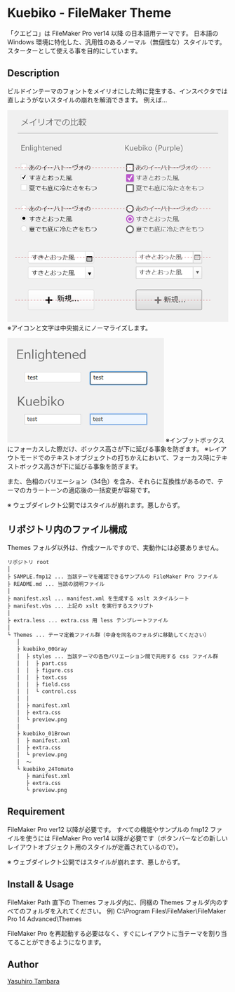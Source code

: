 Kuebiko - FileMaker Theme
====

「クエビコ」は FileMaker Pro ver14 以降 の日本語用テーマです。
日本語の Windows 環境に特化した、汎用性のあるノーマル（無個性な）スタイルです。
スターターとして使える事を目的にしています。



## Description

ビルドインテーマのフォントをメイリオにした時に発生する、インスペクタでは直しようがないスタイルの崩れを解消できます。
例えば...

![alt内容](images/compare.png)
※アイコンと文字は中央揃えにノーマライズします。

![alt内容](images/compareFocus.png)
※インプットボックスにフォーカスした際だけ、ボックス高さが下に延びる事象を防ぎます。
※レイアウトモードでのテキストオブジェクトの打ちかえにおいて、フォーカス時にテキストボックス高さが下に延びる事象を防ぎます。



また、色相のバリエーション（34色）を含み、それらに互換性があるので、テーマのカラートーンの適応後の一括変更が容易です。


※ ウェブダイレクト公開ではスタイルが崩れます。悪しからず。

## リポジトリ内のファイル構成

Themes フォルダ以外は、作成ツールですので、実動作には必要ありません。

```
リポジトリ root
│
├ SAMPLE.fmp12 ... 当該テーマを確認できるサンプルの FileMaker Pro ファイル
├ README.md ... 当該の説明ファイル
│
├ manifest.xsl ... manifest.xml を生成する xslt スタイルシート
├ manifest.vbs ... 上記の xslt を実行するスクリプト
│
├ extra.less ... extra.css 用 less テンプレートファイル
│
└ Themes ... テーマ定義ファイル群（中身を同名のフォルダに移動してください）
   │
   ├ kuebiko_00Gray
   │  ├ styles ... 当該テーマの各色バリエーション間で共用する css ファイル群
   │  │  ├ part.css
   │  │  ├ figure.css
   │  │  ├ text.css
   │  │  ├ field.css
   │  │  └ control.css
   │  │
   │  ├ manifest.xml
   │  ├ extra.css
   │  └ preview.png
   │
   ├ kuebiko_01Brown
   │  ├ manifest.xml
   │  ├ extra.css
   │  └ preview.png
   │  ～
   └ kuebiko_24Tomato
      ├ manifest.xml
      ├ extra.css
      └ preview.png
```



## Requirement
FileMaker Pro ver12 以降が必要です。
すべての機能やサンプルの fmp12 ファイルを使うには FileMaker Pro ver14 以降が必要です（ボタンバーなどの新しいレイアウトオブジェクト用のスタイルが定義されているので）。

※ ウェブダイレクト公開ではスタイルが崩れます、悪しからず。




## Install & Usage
FileMaker Path 直下の Themes フォルダ内に、同梱の Themes フォルダ内のすべてのフォルダを入れてください。
例) C:\Program Files\FileMaker\FileMaker Pro 14 Advanced\Themes

FileMaker Pro を再起動する必要はなく、すぐにレイアウトに当テーマを割り当てることができるようになります。


## Author
[Yasuhiro Tambara](https://github.com/YasuhiroTambara)
